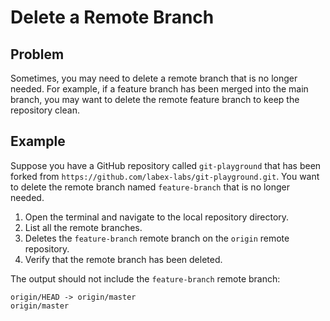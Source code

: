 # Delete a Remote Branch

## Problem

Sometimes, you may need to delete a remote branch that is no longer needed. For example, if a feature branch has been merged into the main branch, you may want to delete the remote feature branch to keep the repository clean.

## Example

Suppose you have a GitHub repository called `git-playground` that has been forked from `https://github.com/labex-labs/git-playground.git`. You want to delete the remote branch named `feature-branch` that is no longer needed. 

1. Open the terminal and navigate to the local repository directory.
2. List all the remote branches.
3. Deletes the `feature-branch` remote branch on the `origin` remote repository.
4. Verify that the remote branch has been deleted.

The output should not include the `feature-branch` remote branch:
```
origin/HEAD -> origin/master
origin/master
```
